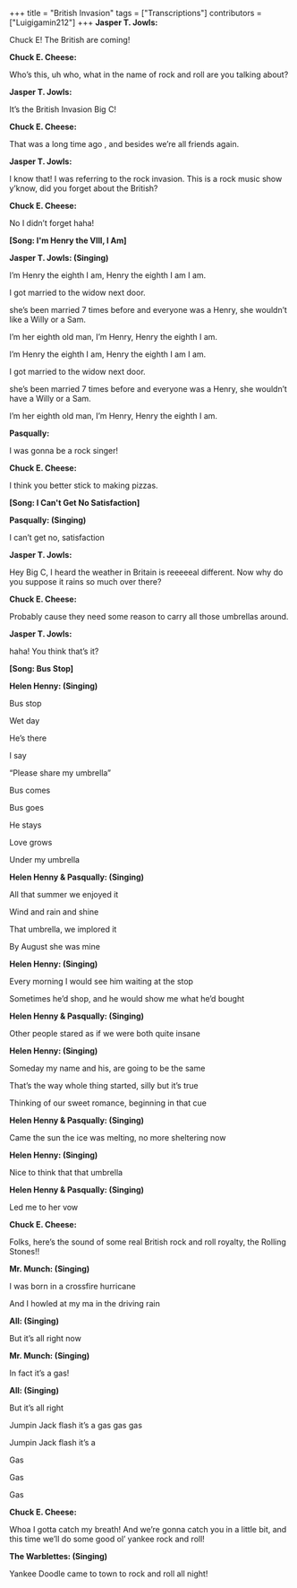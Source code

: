 +++
title = "British Invasion"
tags = ["Transcriptions"]
contributors = ["Luigigamin212"]
+++
**Jasper T. Jowls:**

Chuck E! The British are coming!

**Chuck E. Cheese:**

Who’s this, uh who, what in the name of rock and roll are you talking about?

**Jasper T. Jowls:**

It’s the British Invasion Big C!

**Chuck E. Cheese:**

That was a long time ago , and besides we’re all friends again.

**Jasper T. Jowls:**

I know that! I was referring to the rock invasion. This is a rock music show y’know, did you forget about the British?

**Chuck E. Cheese:**

No I didn’t forget haha!

**[Song: I'm Henry the VIII, I Am]**


**Jasper T. Jowls: (Singing)**

I’m Henry the eighth I am, Henry the eighth I am I am.

I got married to the widow next door.

she’s been married 7 times before and everyone was a Henry, she wouldn’t like a Willy or a Sam.

I’m her eighth old man, I’m Henry, Henry the eighth I am.

I’m Henry the eighth I am, Henry the eighth I am I am.

I got married to the widow next door.

she’s been married 7 times before and everyone was a Henry, she wouldn’t have a Willy or a Sam.

I’m her eighth old man, I’m Henry, Henry the eighth I am.

**Pasqually:** 

I was gonna be a rock singer!

**Chuck E. Cheese:**

I think you better stick to making pizzas.

**[Song: I Can't Get No Satisfaction]**

**Pasqually: (Singing)**

I can’t get no, satisfaction

**Jasper T. Jowls:**

Hey Big C, I heard the weather in Britain is reeeeeal different.  Now why do you suppose it rains so much over there?

**Chuck E. Cheese:** 

Probably cause they need some reason to carry all those umbrellas around.

**Jasper T. Jowls:**

haha! You think that’s it?

**[Song: Bus Stop]**

**Helen Henny: (Singing)**

Bus stop

Wet day

He’s there

I say 

“Please share my umbrella” 

Bus comes 

Bus goes 

He stays 

Love grows

Under my umbrella

**Helen Henny & Pasqually: (Singing)**

All that summer we enjoyed it 

Wind and rain and shine

That umbrella, we implored it

By August she was mine


**Helen Henny: (Singing)**

Every morning I would see him waiting at the stop

Sometimes he’d shop, and he would show me what he’d bought

**Helen Henny & Pasqually: (Singing)**

Other people stared as if we were both quite insane

**Helen Henny: (Singing)**

Someday my name and his, are going to be the same

That’s the way whole thing started, silly but it’s true

Thinking of our sweet romance, beginning in that cue

**Helen Henny & Pasqually: (Singing)**

Came the sun the ice was melting, no more sheltering now

**Helen Henny: (Singing)**

Nice to think that that umbrella

**Helen Henny & Pasqually: (Singing)**

Led me to her vow

**Chuck E. Cheese:**

Folks, here’s the sound of some real British rock and roll royalty, the Rolling Stones!!

**Mr. Munch: (Singing)** 

I was born in a crossfire hurricane

And I howled at my ma in the driving rain

**All: (Singing)**

But it’s all right now

**Mr. Munch: (Singing)** 

In fact it’s a gas!

**All: (Singing)**

But it’s all right

Jumpin Jack flash it’s a gas gas gas

Jumpin Jack flash it’s a 

Gas

Gas

Gas

**Chuck E. Cheese:**

Whoa I gotta catch my breath! And we’re gonna catch you in a little bit, and this time we’ll do some good ol’ yankee rock and roll! 

**The Warblettes: (Singing)** 

Yankee Doodle came to town to rock and roll all night!
